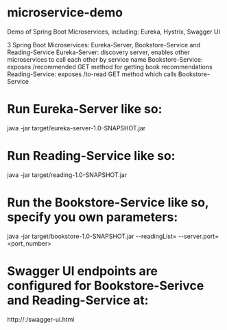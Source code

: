 # microservice-demo
Demo of Spring Boot Microservices, including: Eureka, Hystrix, Swagger UI

3 Spring Boot Microservices: Eureka-Server, Bookstore-Service and Reading-Service
Eureka-Server: discovery server, enables other microservices to call each other by service name
Bookstore-Service: exposes /recommended GET method for getting book recommendations
Reading-Service: exposes /to-read GET method which calls Bookstore-Service

# Run Eureka-Server like so:
java -jar target/eureka-server-1.0-SNAPSHOT.jar 

# Run Reading-Service like so:
java -jar target/reading-1.0-SNAPSHOT.jar

# Run the Bookstore-Service like so, specify you own parameters:
java -jar target/bookstore-1.0-SNAPSHOT.jar --readingList=<Specify reading list here> --server.port=<port_number>

# Swagger UI endpoints are configured for Bookstore-Serivce and Reading-Service at:
http://<host>:<port>/swagger-ui.html 


